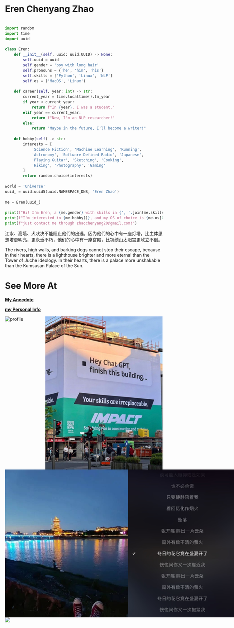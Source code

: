 # Eren Chenyang Zhao

```python

import random
import time
import uuid

class Eren:
    def __init__(self, uuid: uuid.UUID) -> None:
        self.uuid = uuid
        self.gender = 'boy with long hair'
        self.pronouns = {'he', 'him', 'his'}
        self.skills = ['Python', 'Linux', 'NLP']
        self.os = ('MacOS', 'Linux')

    def career(self, year: int) -> str:
        current_year = time.localtime().tm_year
        if year < current_year:
            return f"In {year}, I was a student."
        elif year == current_year:
            return f"Now, I'm an NLP researcher!"
        else:
            return "Maybe in the future, I'll become a writer!"

    def hobby(self) -> str:
        interests = [
            'Science Fiction', 'Machine Learning', 'Running',
            'Astronomy', 'Software Defined Radio', 'Japanese',
            'Playing Guitar', 'Sketching', 'Cooking',
            'Hiking', 'Photography', 'Gaming'
        ]
        return random.choice(interests)

world = 'Universe'
uuid_ = uuid.uuid5(uuid.NAMESPACE_DNS, 'Eren Zhao')

me = Eren(uuid_)

print(f"Hi! I'm Eren, a {me.gender} with skills in {', '.join(me.skills)}.")
print(f"I'm interested in {me.hobby()}, and my OS of choice is {me.os[0]}.")
print(f"just contact me through zhaochenyang20@gmail.com!")

```

江水、高墙、犬吠决不能阻止他们的出逃，因为他们的心中有一座灯塔，比主体思想塔更明亮，更永垂不朽，他们的心中有一座宫殿，比锦绣山太阳宫更屹立不倒。

The rivers, high walls, and barking dogs cannot stop their escape, because in their hearts, there is a lighthouse brighter and more eternal than the Tower of Juche ideology. In their hearts, there is a palace more unshakable than the Kumsusan Palace of the Sun.

# See More At

**[My Anecdote](https://zhaochenyang20.github.io/about/)**

**[my Personal Info](https://zhaochenyang20.github.io/Eren_Chenyang_Zhao/)**

<div style="display:flex;">
  <img src="https://raw.githubusercontent.com/zhaochenyang20/ivue_wallpaper/main/github_readme/1.jpg" alt="profile" width="368" />
  <img src="https://raw.githubusercontent.com/zhaochenyang20/ivue_wallpaper/main/github_readme/4.jpg" alt="profile" width="375" />
</div>

<div style="display:flex;">
  <img src="https://raw.githubusercontent.com/zhaochenyang20/ivue_wallpaper/main/github_readme/3.jpg" alt="profile" width="393" height="473" />
  <img src="https://raw.githubusercontent.com/zhaochenyang20/ivue_wallpaper/main/github_readme/2.jpg" alt="profile" width="350" />
</div>


<div style="display:flex; flex-direction:row">
  <img src="https://github-readme-stats.vercel.app/api?username=zhaochenyang20" width="743">
</div>


